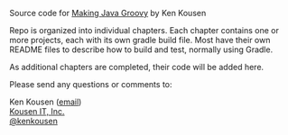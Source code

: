 Source code for [Making Java Groovy](http://manning.com/kousen) by Ken Kousen

Repo is organized into individual chapters. Each chapter
contains one or more projects, each with its own gradle
build file. Most have their own README files to describe
how to build and test, normally using Gradle.

As additional chapters are completed, their code will be
added here.

Please send any questions or comments to:

Ken Kousen ([email](mailto:ken.kousen@kousenit.com))  
[Kousen IT, Inc.](http://www.kousenit.com)  
[@kenkousen](http://twitter.com/kenkousen)
